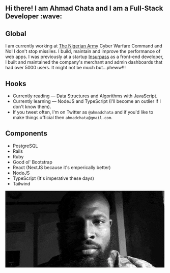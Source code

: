 <h2> Hi there! I am Ahmad Chata and I am a Full-Stack Developer :wave:</h2>

## Global

I am currently working at [The Nigerian Army](https://army.mil.ng) Cyber Warfare Command and No! I don't stop missiles. I build, maintain and improve the performance of web apps. I was previously at a startup [Insurpass](https://insurpass.com) as a front-end developer, I built and maintained the company's merchant and admin dashboards that had over 5000 users. It might not be much but...pheww!!!

## Hooks

- Currently reading — Data Structures and Algorithms with JavaScript.
- Currently learning — NodeJS and TypeScript (I'll become an outlier if I don't know them).
- If you tweet often, I'm on Twitter as `@ahmadchata` and if you'd like to make things official then `ahmadchata@gmail.com`.

## Components

- PostgreSQL
- Rails
- Ruby
- Good ol' Bootstrap
- React (NextJS because it's emperically better)
- NodeJS
- TypeScript (It's imperative these days)
- Tailwind

[![Header](https://github.com/ahmadchata/ahmadchata/blob/main/image/image.gif)](https://www.ahmadchata.com/)
